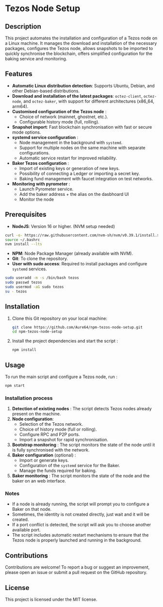 # Tezos Node Setup

## Description

This project automates the installation and configuration of a Tezos node on a Linux machine. It manages the download and installation of the necessary packages, configures the Tezos node, allows snapshots to be imported to quickly synchronise the blockchain, offers simplified configuration for the baking service and monitoring.

## Features

- **Automatic Linux distribution detection**: Supports Ubuntu, Debian, and other Debian-based distributions.
- **Download and installation of the latest packages**: `octez-client`, `octez-node`, and `octez-baker`, with support for different architectures (x86_64, arm64).
- **Customised configuration of the Tezos node** :
  - Choice of network (mainnet, ghostnet, etc.).
  - Configurable history mode (full, rolling).
- **Snapshot import**: Fast blockchain synchronisation with fast or secure mode options.
- **systemd service configuration** :
  - Node management in the background with `systemd`.
  - Support for multiple nodes on the same machine with separate configurations.
  - Automatic service restart for improved reliability.
- **Baker Tezos configuration** :
  - Import of existing keys or generation of new keys.
  - Possibility of connecting a Ledger or importing a secret key.
  - Baking fund management with faucet integration on test networks.
- **Monitoring with pyrometer** :
  - Launch Pyrometer service.
  - Add the baker address + the alias on the dasbhoard UI
  - Monitor the node



## Prerequisites

- **NodeJS**: Version 16 or higher. (NVM setup needed)
```bash
curl -o- https://raw.githubusercontent.com/nvm-sh/nvm/v0.39.1/install.sh | bash  
source ~/.bashrc    
nvm install --lts 
```                                                                     
- **NPM**: Node Package Manager (already available with NVM).
- **Git**: To clone the repository.
- **User with sudo access**: Required to install packages and configure `systemd` services.
```bash
sudo useradd -m -s /bin/bash tezos
sudo passwd tezos
sudo usermod -aG sudo tezos
su - tezos
```


## Installation

1. Clone this Git repository on your local machine:

    ```bash
    git clone https://github.com/Aure64/npm-tezos-node-setup.git
    cd npm-tezos-node-setup
    ```

2. Install the project dependencies and start the script :

    ```bash
    npm install
    ```

## Usage

To run the main script and configure a Tezos node, run :

```bash
npm start
```

### Installation process

1. **Detection of existing nodes** : The script detects Tezos nodes already present on the machine.
2. **Node configuration**:
   - Selection of the Tezos network.
   - Choice of history mode (full or rolling).
   - Configure RPC and P2P ports.
   - Import a snapshot for rapid synchronisation.
3. **Bootstrap monitoring** : The script monitors the state of the node until it is fully synchronised with the network.
4. **Baker configuration** (optional) :
   - Import or generate keys.
   - Configuration of the `systemd` service for the Baker.
   - Manage the funds required for baking.
5. **Baker monitoring** : The script monitors the state of the node and the baker on an web interface.

### Notes

- If a node is already running, the script will prompt you to configure a Baker on that node.
- Sometimes, the identity is not created directly, just wait and it will be created.
- If a port conflict is detected, the script will ask you to choose another available port.
- The script includes automatic restart mechanisms to ensure that the Tezos node is properly launched and running in the background.

## Contributions

Contributions are welcome! To report a bug or suggest an improvement, please open an issue or submit a pull request on the GitHub repository.

## License

This project is licensed under the MIT license. 
